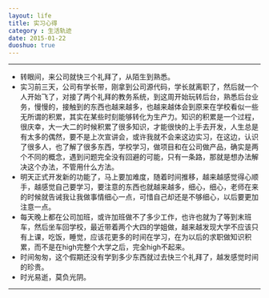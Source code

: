 ```yaml
---
layout: life
title: 实习心得
category : 生活轨迹
date: 2015-01-22
duoshuo: true
---
```


------------

* 转眼间，来公司就快三个礼拜了，从陌生到熟悉。
* 实习前三天，公司有学长带，刚拿到公司源代码，学长就离职了，然后就一个人开始飞了，对接了两个礼拜的教务系统，到这周开始玩转后台，熟悉后台业务，慢慢的，接触到的东西也越来越多，也越来越体会到原来在学校看似一些无所谓的积累，其实在某些时刻能够转化为生产力。知识的积累是一个过程，很庆幸，大一大二的时候积累了很多知识，才能很快的上手去开发，人生总是有太多的偶然，要不是上次宣讲会，或许我就不会来这边实习，在这边，认识了很多人，也了解了很多东西，学校学习，做项目和在公司做产品，确实是两个不同的概念，遇到问题完全没有回避的可能，只有一条路，那就是想办法解决这个办法，不管用什么方法。
* 明天正式开发新的功能了，马上要加难度，随着时间推移，越来越感觉得心顺手，越感觉自己要学习，要注意的东西也就越来越多，细心，细心，老师在来的时候就告诫我让我做事情细心一点，可惜自己却还是不够细心，以后要更加注意一点。
* 每天晚上都在公司加班，或许加班做不了多少工作，也许也就为了等到末班车，然后坐车回学校，最近带着两个大四的学姐做，越来越发现大学不应该只有上课，吃饭，睡觉，应该花更多的时间在学习，在为以后的求职做知识积累，而不是在high完整个大学之后，完全high不起来。
* 时间匆匆，这个假期还没有学到多少东西就过去快三个礼拜了，越发感觉时间的珍贵。
* 时光易逝，莫负光阴。

-------------

